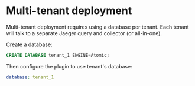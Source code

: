# Multi-tenant deployment

Multi-tenant deployment requires using a database per tenant. Each tenant will talk
to a separate Jaeger query and collector (or all-in-one).

Create a database:

```sql
CREATE DATABASE tenant_1 ENGINE=Atomic;
```

Then configure the plugin to use tenant's database:

```yaml
database: tenant_1
```
